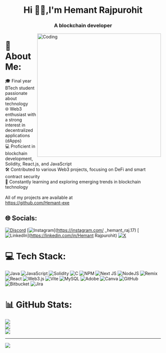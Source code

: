 <h1 align="center"> Hi 👋🏻,I'm Hemant Rajpurohit </h1>
<h3 align="center">A blockchain developer</h3>

<img align="right" alt="Coding" width="400" src="https://unsplash.com/illustrations/a-man-sitting-in-front-of-a-computer-on-a-desk-Aet1lavfSDI">

# 💫 About Me:
🎓 Final year BTech student passionate about technology<br>🌐 Web3 enthusiast with a strong interest in decentralized applications (dApps)<br>💻 Proficient in blockchain development, Solidity, React.js, and JavaScript<br>🛠️ Contributed to various Web3 projects, focusing on DeFi and smart contract security<br>🚀 Constantly learning and exploring emerging trends in blockchain technology<br><br>All of my projects are available at <br>https://github.com/Hemant-exe


## 🌐 Socials:
[![Discord](https://img.shields.io/badge/Discord-%237289DA.svg?logo=discord&logoColor=white)](https://discord.gg/hemant_1728) [![Instagram](https://img.shields.io/badge/Instagram-%23E4405F.svg?logo=Instagram&logoColor=white)](https://instagram.com/ _hemant_raj.17) [![LinkedIn](https://img.shields.io/badge/LinkedIn-%230077B5.svg?logo=linkedin&logoColor=white)](https://linkedin.com/in/Hemant Rajpurohit) [![X](https://img.shields.io/badge/X-black.svg?logo=X&logoColor=white)](https://x.com/https://x.com/Hemant_Raj_17?t=q9f8MC8l6ImFdcJ4n6abYA&s=09) 

# 💻 Tech Stack:
![Java](https://img.shields.io/badge/java-%23ED8B00.svg?style=for-the-badge&logo=openjdk&logoColor=white) ![JavaScript](https://img.shields.io/badge/javascript-%23323330.svg?style=for-the-badge&logo=javascript&logoColor=%23F7DF1E) ![Solidity](https://img.shields.io/badge/Solidity-%23363636.svg?style=for-the-badge&logo=solidity&logoColor=white) ![C](https://img.shields.io/badge/c-%2300599C.svg?style=for-the-badge&logo=c&logoColor=white) ![NPM](https://img.shields.io/badge/NPM-%23CB3837.svg?style=for-the-badge&logo=npm&logoColor=white) ![Next JS](https://img.shields.io/badge/Next-black?style=for-the-badge&logo=next.js&logoColor=white) ![NodeJS](https://img.shields.io/badge/node.js-6DA55F?style=for-the-badge&logo=node.js&logoColor=white) ![Remix](https://img.shields.io/badge/remix-%23000.svg?style=for-the-badge&logo=remix&logoColor=white) ![React](https://img.shields.io/badge/react-%2320232a.svg?style=for-the-badge&logo=react&logoColor=%2361DAFB) ![Web3.js](https://img.shields.io/badge/web3.js-F16822?style=for-the-badge&logo=web3.js&logoColor=white) ![Vite](https://img.shields.io/badge/vite-%23646CFF.svg?style=for-the-badge&logo=vite&logoColor=white) ![MySQL](https://img.shields.io/badge/mysql-4479A1.svg?style=for-the-badge&logo=mysql&logoColor=white) ![Adobe](https://img.shields.io/badge/adobe-%23FF0000.svg?style=for-the-badge&logo=adobe&logoColor=white) ![Canva](https://img.shields.io/badge/Canva-%2300C4CC.svg?style=for-the-badge&logo=Canva&logoColor=white) ![GitHub](https://img.shields.io/badge/github-%23121011.svg?style=for-the-badge&logo=github&logoColor=white) ![Bitbucket](https://img.shields.io/badge/bitbucket-%230047B3.svg?style=for-the-badge&logo=bitbucket&logoColor=white) ![Jira](https://img.shields.io/badge/jira-%230A0FFF.svg?style=for-the-badge&logo=jira&logoColor=white)
# 📊 GitHub Stats:
![](https://github-readme-stats.vercel.app/api?username=Hemant-exe&theme=dark&hide_border=false&include_all_commits=true&count_private=true)<br/>
![](https://github-readme-streak-stats.herokuapp.com/?user=Hemant-exe&theme=dark&hide_border=false)<br/>
![](https://github-readme-stats.vercel.app/api/top-langs/?username=Hemant-exe&theme=dark&hide_border=false&include_all_commits=true&count_private=true&layout=compact)

---
[![](https://visitcount.itsvg.in/api?id=Hemant-exe&icon=0&color=0)](https://visitcount.itsvg.in)

<!-- Proudly created with GPRM ( https://gprm.itsvg.in ) -->

